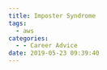 ```yaml
---
title: Imposter Syndrome
tags:
  - aws
categories:
  - - Career Advice
date: 2019-05-23 09:39:40
---
```

